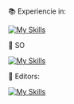 📚 Experiencie in:


[![My Skills](https://skillicons.dev/icons?i=atom,aws,gcp,bash,blender,c,cs,cpp,cloudflare,redhat,java,js,jenkins,kali,mongodb,kotlin,linux,maven,mysql,npm,ps,py,ruby,sqlite,ts,ubuntu,wordpress,css,debian,bots,discordjs,django,docker,dotnet,git,gmail,go,gradle,gtk,instagram,react,vue,flutter&perline=8)](https://skillicons.dev)


📀 SO 


[![My Skills](https://skillicons.dev/icons?i=arch&perline=8)](https://skillicons.dev)


📒 Editors:


[![My Skills](https://skillicons.dev/icons?i=idea,eclipse,pycharm,clion,rider,vscode,vscodium,webstorm,phpstorm,idea&perline=8)](https://skillicons.dev)
